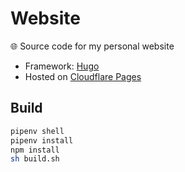 # Website
🌐 Source code for my personal website

* Framework: [Hugo](https://gohugo.io)
* Hosted on [Cloudflare Pages](https://pages.cloudflare.com)

## Build
```bash
pipenv shell
pipenv install
npm install
sh build.sh
```
